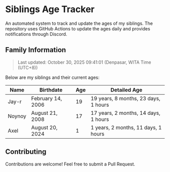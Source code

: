 # Siblings Age Tracker

An automated system to track and update the ages of my siblings. The repository uses GitHub Actions to update the ages daily and provides notifications through Discord.

## Family Information

> Last updated: October 30, 2025 09:41:01 (Denpasar, WITA Time (UTC+8))

Below are my siblings and their current ages:

| Name | Birthdate | Age | Detailed Age |
|------|-----------|-----|-------------|
| Jay-r | February 14, 2006 | 19 | 19 years, 8 months, 23 days, 1 hours |
| Noynoy | August 21, 2008 | 17 | 17 years, 2 months, 14 days, 1 hours |
| Axel | August 20, 2024 | 1 | 1 years, 2 months, 11 days, 1 hours |

## Contributing

Contributions are welcome! Feel free to submit a Pull Request.
